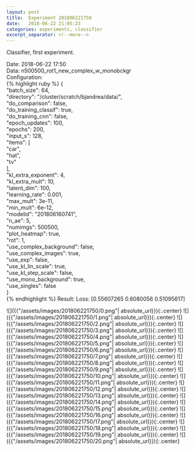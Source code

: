 ```yaml
---
layout: post
title:  Experiment 201806221750
date:   2018-06-22 21:05:23
categories: experiments, classifier
excerpt_separator: <!--more-->
---
```

Classifier, first experiment.  

 <!--more-->
Date: 2018-06-22 17:50  
Data: n500500_rot1_new_complex_w_monobckgr  
Configuration:   
{% highlight ruby %}
{  
    "batch_size": 64,   
    "directory": "/cluster/scratch/bjandrea/data/",   
    "do_comparison": false,   
    "do_training_classif": true,   
    "do_training_cnn": false,   
    "epoch_updates": 100,   
    "epochs": 200,   
    "input_s": 128,   
    "items": [  
        "car",   
        "hat",   
        "tv"  
    ],   
    "kl_extra_exponent": 4,   
    "kl_extra_mult": 10,   
    "latent_dim": 100,   
    "learning_rate": 0.001,   
    "max_mult": 3e-11,   
    "min_mult": 6e-12,   
    "modelid": "201806160741",   
    "n_ae": 5,   
    "numimgs": 500500,   
    "plot_heatmap": true,   
    "rot": 1,   
    "use_complex_background": false,   
    "use_complex_images": true,   
    "use_exp": false,   
    "use_kl_lin_scale": true,   
    "use_kl_step_scale": false,   
    "use_mono_background": true,   
    "use_singles": false  
}  
{% endhighlight %}
Result: Loss: [0.55607265 0.6080056  0.51095617]   

![]({{"/assets/images/201806221750/0.png"| absolute_url}}){:.center}
![]({{"/assets/images/201806221750/1.png"| absolute_url}}){:.center}
![]({{"/assets/images/201806221750/2.png"| absolute_url}}){:.center}
![]({{"/assets/images/201806221750/3.png"| absolute_url}}){:.center}
![]({{"/assets/images/201806221750/4.png"| absolute_url}}){:.center}
![]({{"/assets/images/201806221750/5.png"| absolute_url}}){:.center}
![]({{"/assets/images/201806221750/6.png"| absolute_url}}){:.center}
![]({{"/assets/images/201806221750/7.png"| absolute_url}}){:.center}
![]({{"/assets/images/201806221750/8.png"| absolute_url}}){:.center}
![]({{"/assets/images/201806221750/9.png"| absolute_url}}){:.center}
![]({{"/assets/images/201806221750/10.png"| absolute_url}}){:.center}
![]({{"/assets/images/201806221750/11.png"| absolute_url}}){:.center}
![]({{"/assets/images/201806221750/12.png"| absolute_url}}){:.center}
![]({{"/assets/images/201806221750/13.png"| absolute_url}}){:.center}
![]({{"/assets/images/201806221750/14.png"| absolute_url}}){:.center}
![]({{"/assets/images/201806221750/15.png"| absolute_url}}){:.center}
![]({{"/assets/images/201806221750/16.png"| absolute_url}}){:.center}
![]({{"/assets/images/201806221750/17.png"| absolute_url}}){:.center}
![]({{"/assets/images/201806221750/18.png"| absolute_url}}){:.center}
![]({{"/assets/images/201806221750/19.png"| absolute_url}}){:.center}
![]({{"/assets/images/201806221750/20.png"| absolute_url}}){:.center}

